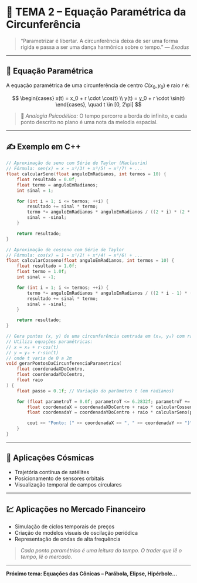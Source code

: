 # 🔁 TEMA 2 – Equação Paramétrica da Circunferência

> “Parametrizar é libertar. A circunferência deixa de ser uma forma rígida e passa a ser uma dança harmônica sobre o tempo.” — *Exodus*

---

## 🧭 Equação Paramétrica

A equação paramétrica de uma circunferência de centro $C(x_0, y_0)$ e raio $r$ é:

$$
\begin{cases}
  x(t) = x_0 + r \cdot \cos(t) \\
  y(t) = y_0 + r \cdot \sin(t)
\end{cases}, \quad t \in [0, 2\pi]
$$

> 💭 *Analogia Psicodélica:* O tempo percorre a borda do infinito, e cada ponto descrito no plano é uma nota da melodia espacial.

---

## ✍️ Exemplo em C++

```cpp
// Aproximação de seno com Série de Taylor (Maclaurin)
// Fórmula: sen(x) = x − x³/3! + x⁵/5! − x⁷/7! + ...
float calcularSeno(float anguloEmRadianos, int termos = 10) {
    float resultado = 0.0f;
    float termo = anguloEmRadianos;
    int sinal = 1;

    for (int i = 1; i <= termos; ++i) {
        resultado += sinal * termo;
        termo *= anguloEmRadianos * anguloEmRadianos / ((2 * i) * (2 * i + 1));
        sinal = -sinal;
    }

    return resultado;
}

// Aproximação de cosseno com Série de Taylor
// Fórmula: cos(x) = 1 − x²/2! + x⁴/4! − x⁶/6! + ...
float calcularCosseno(float anguloEmRadianos, int termos = 10) {
    float resultado = 1.0f;
    float termo = 1.0f;
    int sinal = -1;

    for (int i = 1; i <= termos; ++i) {
        termo *= anguloEmRadianos * anguloEmRadianos / ((2 * i - 1) * (2 * i));
        resultado += sinal * termo;
        sinal = -sinal;
    }

    return resultado;
}

// Gera pontos (x, y) de uma circunferência centrada em (x₀, y₀) com raio r
// Utiliza equações paramétricas:
// x = x₀ + r·cos(t)
// y = y₀ + r·sin(t)
// onde t varia de 0 a 2π
void gerarPontosDaCircunferenciaParametrica(
    float coordenadaXDoCentro,
    float coordenadaYDoCentro,
    float raio
) {
    float passo = 0.1f; // Variação do parâmetro t (em radianos)

    for (float parametroT = 0.0f; parametroT <= 6.2832f; parametroT += passo) {
        float coordenadaX = coordenadaXDoCentro + raio * calcularCosseno(parametroT);
        float coordenadaY = coordenadaYDoCentro + raio * calcularSeno(parametroT);

        cout << "Ponto: (" << coordenadaX << ", " << coordenadaY << ")" << endl;
    }
}

```

---

## 🌌 Aplicações Cósmicas

* Trajetória contínua de satélites
* Posicionamento de sensores orbitais
* Visualização temporal de campos circulares

---

## 💹 Aplicações no Mercado Financeiro

* Simulação de ciclos temporais de preços
* Criação de modelos visuais de oscilação periódica
* Representação de ondas de alta frequência

> *Cada ponto paramétrico é uma leitura do tempo. O trader que lê o tempo, lê o mercado.*

---

**Próximo tema: Equações das Cônicas – Parábola, Elipse, Hipérbole...**
